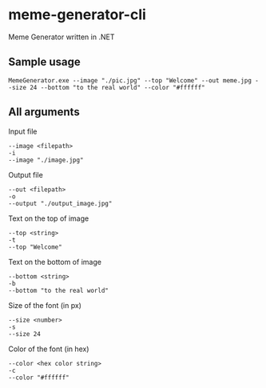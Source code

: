 # meme-generator-cli
Meme Generator written in .NET

## Sample usage
```
MemeGenerator.exe --image "./pic.jpg" --top "Welcome" --out meme.jpg --size 24 --bottom "to the real world" --color "#ffffff"
```

## All arguments
Input file
```
--image <filepath>
-i
--image "./image.jpg"

```
Output file
```
--out <filepath>
-o
--output "./output_image.jpg"
```

Text on the top of image
```
--top <string>
-t
--top "Welcome"
```

Text on the bottom of image
```
--bottom <string>
-b
--bottom "to the real world"
```

Size of the font (in px)
```
--size <number>
-s
--size 24
```

Color of the font (in hex)
```
--color <hex color string>
-c
--color "#ffffff"
```
